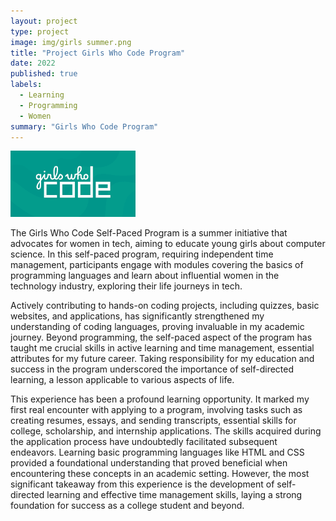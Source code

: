 ```yaml
---
layout: project
type: project
image: img/girls summer.png
title: "Project Girls Who Code Program"
date: 2022
published: true
labels:
  - Learning
  - Programming
  - Women
summary: "Girls Who Code Program"
---
```


<div class="text-center p-4">
  <img width="200px" src="../img/girls who code.png" class="img-thumbnail" >
</div>


The Girls Who Code Self-Paced Program is a summer initiative that advocates for women in tech, aiming to educate young girls about computer science. In this self-paced program, requiring independent time management, participants engage with modules covering the basics of programming languages and learn about influential women in the technology industry, exploring their life journeys in tech.

Actively contributing to hands-on coding projects, including quizzes, basic websites, and applications, has significantly strengthened my understanding of coding languages, proving invaluable in my academic journey. Beyond programming, the self-paced aspect of the program has taught me crucial skills in active learning and time management, essential attributes for my future career. Taking responsibility for my education and success in the program underscored the importance of self-directed learning, a lesson applicable to various aspects of life.

This experience has been a profound learning opportunity. It marked my first real encounter with applying to a program, involving tasks such as creating resumes, essays, and sending transcripts, essential skills for college, scholarship, and internship applications. The skills acquired during the application process have undoubtedly facilitated subsequent endeavors. Learning basic programming languages like HTML and CSS provided a foundational understanding that proved beneficial when encountering these concepts in an academic setting. However, the most significant takeaway from this experience is the development of self-directed learning and effective time management skills, laying a strong foundation for success as a college student and beyond.



